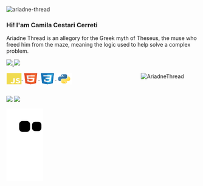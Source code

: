
<a align="right"> <img src="https://komarev.com/ghpvc/?username=ariadne-thread&label=Profile%20views&color=e89cbe&style=flat" alt="ariadne-thread" /> </a>

### Hi! I'am Camila Cestari Cerreti 
Ariadne Thread is an allegory for the Greek myth of Theseus, the muse who freed him from the maze, meaning the logic used to help solve a complex problem.

  <a href="https://github.com/ariadne-thread">
  <img height="170em" src="https://github-readme-stats.vercel.app/api?username=ariadne-thread&show_icons=true&theme=dracula&include_all_commits=true&count_private=true"/>
  <img height="170em" src="https://github-readme-stats.vercel.app/api/top-langs/?username=ariadne-thread&layout=compact&langs_count=7&theme=dracula"/>
</div>
<div style="display: inline_block"><br>
  <img align="center" alt="AriadneThread-Js" height="30" width="40" src="https://raw.githubusercontent.com/devicons/devicon/master/icons/javascript/javascript-plain.svg">
  <img align="center" alt="AriadneThread-HTML" height="30" width="40" src="https://raw.githubusercontent.com/devicons/devicon/master/icons/html5/html5-original.svg">
  <img align="center" alt="AriadneThread-CSS" height="30" width="40" src="https://raw.githubusercontent.com/devicons/devicon/master/icons/css3/css3-original.svg">
  <img align="center" alt="AriadneThread-Python" height="30" width="40" src="https://raw.githubusercontent.com/devicons/devicon/master/icons/python/python-original.svg">
  <img align="right" alt="AriadneThread" height="200" width="150" src="https://64.media.tumblr.com/bd622276e5f3d5c1b8f68a90def8aece/0c5116e04650f6e8-cc/s400x600/556807ca274ef408fc6e41fd66854ee2e4683e4c.gifv">
  
  ##
 
<div> 
  <a href="https://www.linkedin.com/in/camilacc/" target="_blank"><img src="https://img.shields.io/badge/-LinkedIn-%230077B5?style=for-the-badge&logo=linkedin&logoColor=white" target="_blank"></a> 
  <a href = "mailto:camilacescer@gmail.com"><img src="https://img.shields.io/badge/-Gmail-%23333?style=for-the-badge&logo=gmail&logoColor=white" target="_blank"></a>
 
  ![Snake animation](https://github.com/rafaballerini/rafaballerini/blob/output/github-contribution-grid-snake.svg)
 
</div>
  
